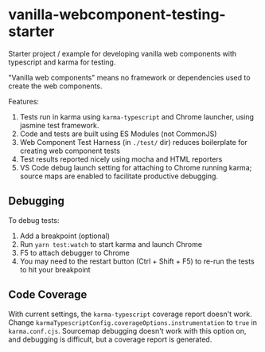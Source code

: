 # vanilla-webcomponent-testing-starter

Starter project / example for developing vanilla web components with typescript and karma for testing.

"Vanilla web components" means no framework or dependencies used to create the web components.

Features:

1. Tests run in karma using `karma-typescript` and Chrome launcher, using jasmine test framework.
2. Code and tests are built using ES Modules (not CommonJS)
2. Web Component Test Harness (in `./test/` dir) reduces boilerplate for creating web component tests
2. Test results reported nicely using mocha and HTML reporters
3. VS Code debug launch setting for attaching to Chrome running karma; source maps are enabled to facilitate productive debugging.

## Debugging

To debug tests:

1. Add a breakpoint (optional)
2. Run `yarn test:watch` to start karma and launch Chrome
3. F5 to attach debugger to Chrome
4. You may need to the restart button (<key>Ctrl + Shift + F5</key>) to re-run the tests to hit your breakpoint

## Code Coverage

With current settings, the `karma-typescript` coverage report doesn't work. Change `karmaTypescriptConfig.coverageOptions.instrumentation` to `true` in `karma.conf.cjs`. Sourcemap debugging doesn't work with this option on, and debugging is difficult, but a coverage report is generated.
